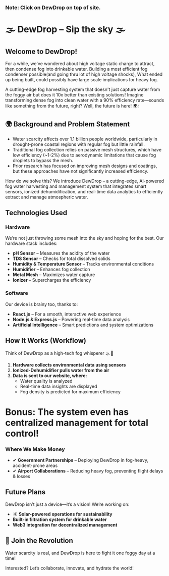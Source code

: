 ### **Note: Click on DewDrop on top of site.**

# 🌫 DewDrop – Sip the sky 🌫

## Welcome to DewDrop!
For a while, we've wondered about high voltage static charge to attract, then condense fog into drinkable water. Building a most efficient fog condenser possible(and going thru lot of high voltage shocks), What ended up being built, could possibly have large scale implications for heavy fog.

A cutting-edge fog harvesting system that doesn't just capture water from the foggy air but does it 10x better than existing solutions! Imagine transforming dense fog into clean water with a 90% efficiency rate—sounds like something from the future, right? Well, the future is here! 🌍💧


## 🌍 Background and Problem Statement
- Water scarcity affects over 1.1 billion people worldwide, particularly in drought-prone coastal regions with regular fog but little rainfall.
- Traditional fog collection relies on passive mesh structures, which have low efficiency (~1-2%) due to aerodynamic limitations that cause fog droplets to bypass the mesh.
- Prior research has focused on improving mesh designs and coatings, but these approaches have not significantly increased efficiency.

How do we solve this?
We introduce DewDrop – a cutting-edge, AI-powered fog water harvesting and management system that integrates smart sensors, ionized dehumidification, and real-time data analytics to efficiently extract and manage atmospheric water.


## Technologies Used

### Hardware
We’re not just throwing some mesh into the sky and hoping for the best. Our hardware stack includes:

-  **pH Sensor** – Measures the acidity of the water
-  **TDS Sensor** – Checks for total dissolved solids
-  **Humidity & Temperature Sensor** – Tracks environmental conditions
-  **Humidifier** – Enhances fog collection
-  **Metal Mesh** – Maximizes water capture
-  **Ionizer** – Supercharges the efficiency

### Software
Our device is brainy too, thanks to:

- **React.js** – For a smooth, interactive web experience
- **Node.js & Express.js** – Powering real-time data analysis
- **Artificial Intelligence** – Smart predictions and system optimizations

## How It Works (Workflow)
Think of DewDrop as a high-tech fog whisperer 🌫🤖

1. **Hardware collects environmental data using sensors**
2. **Ionized-Dehumidifier pulls water from the air**
3. **Data is sent to our website, where:**
   - Water quality is analyzed
   - Real-time data insights are displayed
   - Fog density is predicted for maximum efficiency

**Bonus**: The system even has centralized management for total control!
=

### Where We Make Money
- ✔ **Government Partnerships** – Deploying DewDrop in fog-heavy, accident-prone areas
- ✔ **Airport Collaborations** – Reducing heavy fog, preventing flight delays & losses

## Future Plans
DewDrop isn’t just a device—it’s a vision! We’re working on:

- ☀ **Solar-powered operations for sustainability**
- **Built-in filtration system for drinkable water**
- **Web3 integration for decentralized management**

## 🔗 Join the Revolution
Water scarcity is real, and DewDrop is here to fight it one foggy day at a time! 

Interested? Let’s collaborate, innovate, and hydrate the world! 
